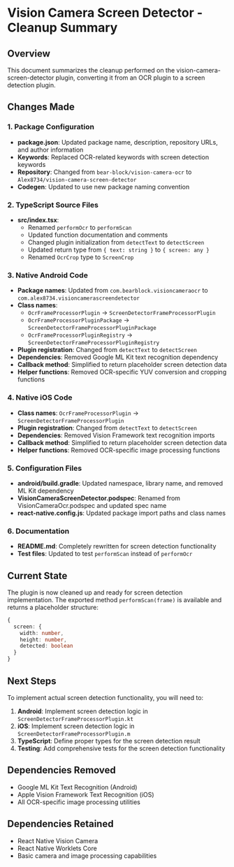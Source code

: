 # Vision Camera Screen Detector - Cleanup Summary

## Overview
This document summarizes the cleanup performed on the vision-camera-screen-detector plugin, converting it from an OCR plugin to a screen detection plugin.

## Changes Made

### 1. Package Configuration
- **package.json**: Updated package name, description, repository URLs, and author information
- **Keywords**: Replaced OCR-related keywords with screen detection keywords
- **Repository**: Changed from `bear-block/vision-camera-ocr` to `Alex8734/vision-camera-screen-detector`
- **Codegen**: Updated to use new package naming convention

### 2. TypeScript Source Files
- **src/index.tsx**: 
  - Renamed `performOcr` to `performScan`
  - Updated function documentation and comments
  - Changed plugin initialization from `detectText` to `detectScreen`
  - Updated return type from `{ text: string }` to `{ screen: any }`
  - Renamed `OcrCrop` type to `ScreenCrop`

### 3. Native Android Code
- **Package names**: Updated from `com.bearblock.visioncameraocr` to `com.alex8734.visioncamerascreendetector`
- **Class names**: 
  - `OcrFrameProcessorPlugin` → `ScreenDetectorFrameProcessorPlugin`
  - `OcrFrameProcessorPluginPackage` → `ScreenDetectorFrameProcessorPluginPackage`
  - `OcrFrameProcessorPluginRegistry` → `ScreenDetectorFrameProcessorPluginRegistry`
- **Plugin registration**: Changed from `detectText` to `detectScreen`
- **Dependencies**: Removed Google ML Kit text recognition dependency
- **Callback method**: Simplified to return placeholder screen detection data
- **Helper functions**: Removed OCR-specific YUV conversion and cropping functions

### 4. Native iOS Code
- **Class names**: `OcrFrameProcessorPlugin` → `ScreenDetectorFrameProcessorPlugin`
- **Plugin registration**: Changed from `detectText` to `detectScreen`
- **Dependencies**: Removed Vision Framework text recognition imports
- **Callback method**: Simplified to return placeholder screen detection data
- **Helper functions**: Removed OCR-specific image processing functions

### 5. Configuration Files
- **android/build.gradle**: Updated namespace, library name, and removed ML Kit dependency
- **VisionCameraScreenDetector.podspec**: Renamed from VisionCameraOcr.podspec and updated spec name
- **react-native.config.js**: Updated package import paths and class names

### 6. Documentation
- **README.md**: Completely rewritten for screen detection functionality
- **Test files**: Updated to test `performScan` instead of `performOcr`

## Current State
The plugin is now cleaned up and ready for screen detection implementation. The exported method `performScan(frame)` is available and returns a placeholder structure:

```typescript
{
  screen: {
    width: number,
    height: number,
    detected: boolean
  }
}
```

## Next Steps
To implement actual screen detection functionality, you will need to:

1. **Android**: Implement screen detection logic in `ScreenDetectorFrameProcessorPlugin.kt`
2. **iOS**: Implement screen detection logic in `ScreenDetectorFrameProcessorPlugin.m`
3. **TypeScript**: Define proper types for the screen detection result
4. **Testing**: Add comprehensive tests for the screen detection functionality

## Dependencies Removed
- Google ML Kit Text Recognition (Android)
- Apple Vision Framework Text Recognition (iOS)
- All OCR-specific image processing utilities

## Dependencies Retained
- React Native Vision Camera
- React Native Worklets Core
- Basic camera and image processing capabilities

